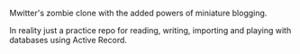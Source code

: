 Mwitter's zombie clone with the added powers of miniature blogging.

In reality just a practice repo for reading, writing, importing and playing with databases using Active Record.